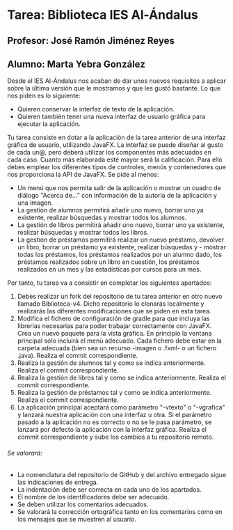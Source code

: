 # Tarea: Biblioteca IES Al-Ándalus
## Profesor: José Ramón Jiménez Reyes
## Alumno: Marta Yebra González

Desde el IES Al-Ándalus nos acaban de dar unos nuevos requisitos a aplicar sobre la última versión que le mostramos y que les gustó bastante. Lo que nos piden es lo siguiente:

- Quieren conservar la interfaz de texto de la aplicación.
- Quieren también tener una nueva interfaz de usuario gráfica para ejecutar la aplicación.

Tu tarea consiste en dotar a la aplicación de la tarea anterior de una interfaz gráfica de usuario, utilizando JavaFX. La interfaz se puede diseñar al gusto de cada un@, pero deberá utilizar los componentes más adecuados en cada caso. Cuanto más elaborada esté mayor será la calificación. Para ello debes emplear los diferentes tipos de controles, menús y contenedores que nos proporciona la API de JavaFX. Se pide al menos:

- Un menú que nos permita salir de la aplicación o mostrar un cuadro de diálogo "Acerca de..." con información de la autoría de la aplicación y una imagen.
- La gestión de alumnos permitirá añadir uno nuevo, borrar uno ya existente, realizar búsquedas y mostrar todos los alumnos.
- La gestión de libros permitirá añadir uno nuevo, borrar uno ya existente, realizar búsquedas y mostrar todos los libros.
- La gestión de préstamos permitirá realizar un nuevo préstamo, devolver un libro, borrar un préstamo ya existente, realizar búsquedas y - mostrar todas los préstamos, los préstamos realizados por un alumno dado, los préstamos realizados sobre un libro en cuestión, los préstamos realizados en un mes y las estadísticas por cursos para un mes.

Por tanto, tu tarea va a consistir en completar los siguientes apartados:

1. Debes realizar un fork del repositorio de tu tarea anterior en otro nuevo llamado Biblioteca-v4. Dicho repositorio lo clonarás localmente y realizarás las diferentes modificaciones que se piden en esta tarea.
2. Modifica el fichero de configuración de gradle para que incluya las librerías necesarias para poder trabajar correctamente con JavaFX. Crea un nuevo paquete para la vista gráfica. En principio la ventana principal sólo incluirá el menú adecuado. Cada fichero debe estar en la carpeta adecuada (bien sea un recurso -imagen o .fxml- o un fichero .java). Realiza el commit correspondiente.
3. Realiza la gestión de alumnos tal y como se indica anteriormente. Realiza el commit correspondiente.
4. Realiza la gestión de libros tal y como se indica anteriormente. Realiza el commit correspondiente.
5. Realiza la gestión de préstamos tal y como se indica anteriormente. Realiza el commit correspondiente.
6. La aplicación principal aceptará como parámetro "-vtexto" o "-vgrafica" y lanzará nuestra aplicación con una interfaz u otra. Si el parámetro pasado a la aplicación no es correcto o no se le pasa parámetro, se lanzará por defecto la aplicación con la interfaz gráfica. Realiza el commit correspondiente y sube los cambios a tu repositorio remoto.

###### Se valorará:
- La nomenclatura del repositorio de GitHub y del archivo entregado sigue las indicaciones de entrega.
- La indentación debe ser correcta en cada uno de los apartados.
- El nombre de los identificadores debe ser adecuado.
- Se deben utilizar los comentarios adecuados.
- Se valorará la corrección ortográfica tanto en los comentarios como en los mensajes que se muestren al usuario.

